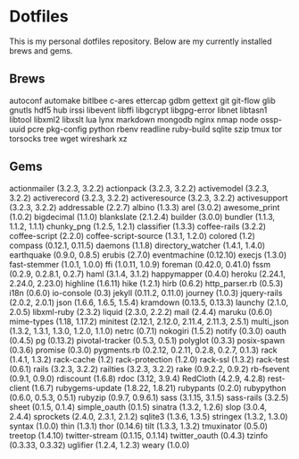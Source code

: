 # Dotfiles

This is my personal dotfiles repository. Below are my currently installed brews and gems.

## Brews
autoconf
automake
bitlbee
c-ares
ettercap
gdbm
gettext
git
git-flow
glib
gnutls
hdf5
hub
irssi
libevent
libffi
libgcrypt
libgpg-error
libnet
libtasn1
libtool
libxml2
libxslt
lua
lynx
markdown
mongodb
nginx
nmap
node
ossp-uuid
pcre
pkg-config
python
rbenv
readline
ruby-build
sqlite
szip
tmux
tor
torsocks
tree
wget
wireshark
xz

## Gems
actionmailer (3.2.3, 3.2.2)
actionpack (3.2.3, 3.2.2)
activemodel (3.2.3, 3.2.2)
activerecord (3.2.3, 3.2.2)
activeresource (3.2.3, 3.2.2)
activesupport (3.2.3, 3.2.2)
addressable (2.2.7)
albino (1.3.3)
arel (3.0.2)
awesome_print (1.0.2)
bigdecimal (1.1.0)
blankslate (2.1.2.4)
builder (3.0.0)
bundler (1.1.3, 1.1.2, 1.1.1)
chunky_png (1.2.5, 1.2.1)
classifier (1.3.3)
coffee-rails (3.2.2)
coffee-script (2.2.0)
coffee-script-source (1.3.1, 1.2.0)
colored (1.2)
compass (0.12.1, 0.11.5)
daemons (1.1.8)
directory_watcher (1.4.1, 1.4.0)
earthquake (0.9.0, 0.8.5)
erubis (2.7.0)
eventmachine (0.12.10)
execjs (1.3.0)
fast-stemmer (1.0.1, 1.0.0)
ffi (1.0.11, 1.0.9)
foreman (0.42.0, 0.41.0)
fssm (0.2.9, 0.2.8.1, 0.2.7)
haml (3.1.4, 3.1.2)
happymapper (0.4.0)
heroku (2.24.1, 2.24.0, 2.23.0)
highline (1.6.11)
hike (1.2.1)
hirb (0.6.2)
http_parser.rb (0.5.3)
i18n (0.6.0)
io-console (0.3)
jekyll (0.11.2, 0.11.0)
journey (1.0.3)
jquery-rails (2.0.2, 2.0.1)
json (1.6.6, 1.6.5, 1.5.4)
kramdown (0.13.5, 0.13.3)
launchy (2.1.0, 2.0.5)
libxml-ruby (2.3.2)
liquid (2.3.0, 2.2.2)
mail (2.4.4)
maruku (0.6.0)
mime-types (1.18, 1.17.2)
minitest (2.12.1, 2.12.0, 2.11.4, 2.11.3, 2.5.1)
multi_json (1.3.2, 1.3.1, 1.3.0, 1.2.0, 1.1.0)
netrc (0.7.1)
nokogiri (1.5.2)
notify (0.3.0)
oauth (0.4.5)
pg (0.13.2)
pivotal-tracker (0.5.3, 0.5.1)
polyglot (0.3.3)
posix-spawn (0.3.6)
promise (0.3.0)
pygments.rb (0.2.12, 0.2.11, 0.2.8, 0.2.7, 0.1.3)
rack (1.4.1, 1.3.2)
rack-cache (1.2)
rack-protection (1.2.0)
rack-ssl (1.3.2)
rack-test (0.6.1)
rails (3.2.3, 3.2.2)
railties (3.2.3, 3.2.2)
rake (0.9.2.2, 0.9.2)
rb-fsevent (0.9.1, 0.9.0)
rdiscount (1.6.8)
rdoc (3.12, 3.9.4)
RedCloth (4.2.9, 4.2.8)
rest-client (1.6.7)
rubygems-update (1.8.22, 1.8.21)
rubypants (0.2.0)
rubypython (0.6.0, 0.5.3, 0.5.1)
rubyzip (0.9.7, 0.9.6.1)
sass (3.1.15, 3.1.5)
sass-rails (3.2.5)
sheet (0.1.5, 0.1.4)
simple_oauth (0.1.5)
sinatra (1.3.2, 1.2.6)
slop (3.0.4, 2.4.4)
sprockets (2.4.0, 2.3.1, 2.1.2)
sqlite3 (1.3.6, 1.3.5)
stringex (1.3.2, 1.3.0)
syntax (1.0.0)
thin (1.3.1)
thor (0.14.6)
tilt (1.3.3, 1.3.2)
tmuxinator (0.5.0)
treetop (1.4.10)
twitter-stream (0.1.15, 0.1.14)
twitter_oauth (0.4.3)
tzinfo (0.3.33, 0.3.32)
uglifier (1.2.4, 1.2.3)
weary (1.0.0)
